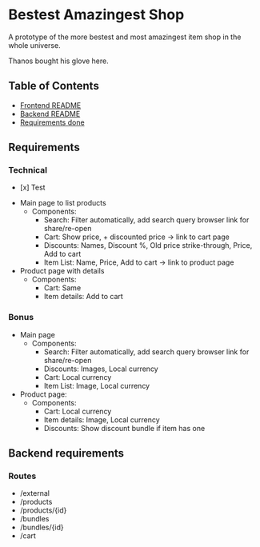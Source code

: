 # Bestest Amazingest Shop

A prototype of the more bestest and most amazingest item shop in the whole universe.

Thanos bought his glove here.

## Table of Contents

* [Frontend README](https://github.com/filipetedim/bestest-amazingest-shop/tree/master/app/README.md)
* [Backend README](https://github.com/filipetedim/bestest-amazingest-shop/tree/master/api/README.md)
* [Requirements done](#requirements)

## Requirements

### Technical

- \[x] Test
* Main page to list products
  * Components:
    * Search: Filter automatically, add search query browser link for share/re-open
    * Cart: Show price, + discounted price -> link to cart page
    * Discounts: Names, Discount %, Old price strike-through, Price, Add to cart
    * Item List: Name, Price, Add to cart -> link to product page
* Product page with details
  * Components:
    * Cart: Same
    * Item details: Add to cart

### Bonus

* Main page
  * Components:
    * Search: Filter automatically, add search query browser link for share/re-open
    * Discounts: Images, Local currency
    * Cart: Local currency
    * Item List: Image, Local currency
* Product page:
  * Components:
    * Cart: Local currency
    * Item details: Image, Local currency
    * Discounts: Show discount bundle if item has one

## Backend requirements

### Routes

* /external
* /products
* /products/{id}
* /bundles
* /bundles/{id}
* /cart
